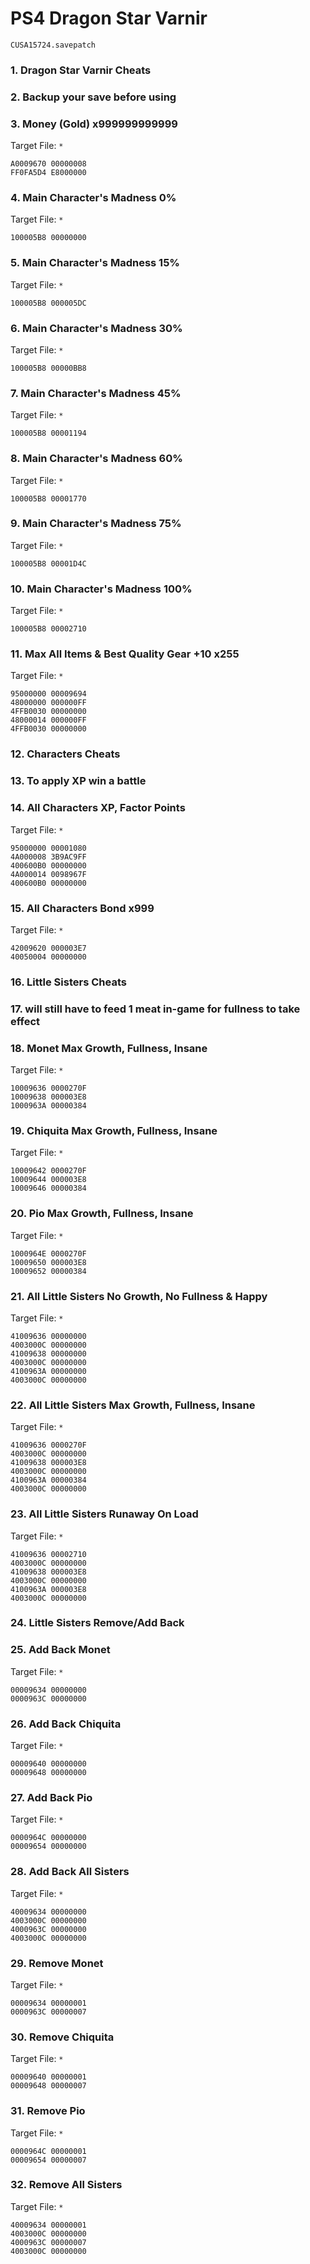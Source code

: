 # PS4 Dragon Star Varnir

`CUSA15724.savepatch`

### 1. Dragon Star Varnir Cheats
### 2. Backup your save before using
### 3. Money (Gold) x999999999999

Target File: `*`

```
A0009670 00000008
FF0FA5D4 E8000000
```

### 4. Main Character's Madness 0%

Target File: `*`

```
100005B8 00000000
```

### 5. Main Character's Madness 15%

Target File: `*`

```
100005B8 000005DC
```

### 6. Main Character's Madness 30%

Target File: `*`

```
100005B8 00000BB8
```

### 7. Main Character's Madness 45%

Target File: `*`

```
100005B8 00001194
```

### 8. Main Character's Madness 60%

Target File: `*`

```
100005B8 00001770
```

### 9. Main Character's Madness 75%

Target File: `*`

```
100005B8 00001D4C
```

### 10. Main Character's Madness 100%

Target File: `*`

```
100005B8 00002710
```

### 11. Max All Items & Best Quality Gear +10 x255

Target File: `*`

```
95000000 00009694
48000000 000000FF
4FFB0030 00000000
48000014 000000FF
4FFB0030 00000000
```

### 12. Characters Cheats
### 13. To apply XP win a battle
### 14. All Characters XP, Factor Points

Target File: `*`

```
95000000 00001080
4A000008 3B9AC9FF
400600B0 00000000
4A000014 0098967F
400600B0 00000000
```

### 15. All Characters Bond x999

Target File: `*`

```
42009620 000003E7
40050004 00000000
```

### 16. Little Sisters Cheats
### 17. will still have to feed 1 meat in-game for fullness to take effect
### 18. Monet Max Growth, Fullness, Insane

Target File: `*`

```
10009636 0000270F
10009638 000003E8
1000963A 00000384
```

### 19. Chiquita Max Growth, Fullness, Insane

Target File: `*`

```
10009642 0000270F
10009644 000003E8
10009646 00000384
```

### 20. Pio Max Growth, Fullness, Insane

Target File: `*`

```
1000964E 0000270F
10009650 000003E8
10009652 00000384
```

### 21. All Little Sisters No Growth, No Fullness & Happy

Target File: `*`

```
41009636 00000000
4003000C 00000000
41009638 00000000
4003000C 00000000
4100963A 00000000
4003000C 00000000
```

### 22. All Little Sisters Max Growth, Fullness, Insane

Target File: `*`

```
41009636 0000270F
4003000C 00000000
41009638 000003E8
4003000C 00000000
4100963A 00000384
4003000C 00000000
```

### 23. All Little Sisters Runaway On Load

Target File: `*`

```
41009636 00002710
4003000C 00000000
41009638 000003E8
4003000C 00000000
4100963A 000003E8
4003000C 00000000
```

### 24. Little Sisters Remove/Add Back
### 25. Add Back Monet

Target File: `*`

```
00009634 00000000
0000963C 00000000
```

### 26. Add Back Chiquita

Target File: `*`

```
00009640 00000000
00009648 00000000
```

### 27. Add Back Pio

Target File: `*`

```
0000964C 00000000
00009654 00000000
```

### 28. Add Back All Sisters

Target File: `*`

```
40009634 00000000
4003000C 00000000
4000963C 00000000
4003000C 00000000
```

### 29. Remove Monet

Target File: `*`

```
00009634 00000001
0000963C 00000007
```

### 30. Remove Chiquita

Target File: `*`

```
00009640 00000001
00009648 00000007
```

### 31. Remove Pio

Target File: `*`

```
0000964C 00000001
00009654 00000007
```

### 32. Remove All Sisters

Target File: `*`

```
40009634 00000001
4003000C 00000000
4000963C 00000007
4003000C 00000000
```

